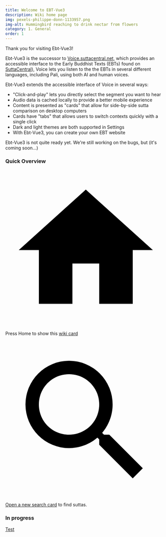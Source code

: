 ```yaml
---
title: Welcome to EBT-Vue3
description: Wiki home page
img: pexels-philippe-donn-1133957.png
img-alt: Hummingbird reaching to drink nectar from flowers
category: 1. General
order: 1
---
```


Thank you for visiting Ebt-Vue3!

Ebt-Vue3 is the successor to 
<a href="https://voice.suttacentral.net" target="_blank">Voice.suttacentral.net</a>,
which provides an accessible interface to the Early Buddhist Texts (EBTs) 
found on 
<a href="https://suttacentral.net" target="_blank">SuttaCentral</a>),
Voice lets you listen to the the EBTs in several different languages, 
including Pali, using both AI and human voices.

Ebt-Vue3 extends the accessible interface of Voice in several ways:

* "Click-and-play" lets you directly select the segment you want to hear
* Audio data is cached locally to provide a better mobile experience
* Content is presented as "cards" that allow for side-by-side sutta comparison on desktop computers
* Cards have "tabs" that allows users to switch contexts quickly with a single click
* Dark and light themes are both supported in Settings
* With Ebt-Vue3, you can create your own EBT website

Ebt-Vue3 is not quite ready yet. 
We're still working on the bugs, but (it's coming soon...)

### Quick Overview

<a href="/#/wiki/welcome" class="ebt-icon-btn v-btn v-btn--icon v-btn--round v-btn--router theme--dark v-size--default"><span class="v-btn__content"><span aria-hidden="true" class="v-icon notranslate theme--dark"><svg xmlns="http://www.w3.org/2000/svg" viewBox="0 0 24 24" role="img" aria-hidden="true" class="v-icon__svg"><path d="M10,20V14H14V20H19V12H22L12,3L2,12H5V20H10Z"></path></svg></span></span></a> Press Home to show this [wiki card](/) 

<a href="#/search" class="ebt-icon-btn v-btn v-btn--icon v-btn--round v-btn--router theme--dark v-size--default"><span class="v-btn__content"><span aria-hidden="true" class="v-icon notranslate theme--dark"><svg xmlns="http://www.w3.org/2000/svg" viewBox="0 0 24 24" role="img" aria-hidden="true" class="v-icon__svg"><path d="M9.5,3A6.5,6.5 0 0,1 16,9.5C16,11.11 15.41,12.59 14.44,13.73L14.71,14H15.5L20.5,19L19,20.5L14,15.5V14.71L13.73,14.44C12.59,15.41 11.11,16 9.5,16A6.5,6.5 0 0,1 3,9.5A6.5,6.5 0 0,1 9.5,3M9.5,5C7,5 5,7 5,9.5C5,12 7,14 9.5,14C12,14 14,12 14,9.5C14,7 12,5 9.5,5Z"></path></svg></span></span></a> 
[Open a new search card](#/search) to find suttas. 

### In progress

[Test](#/wiki/dev/toc)
